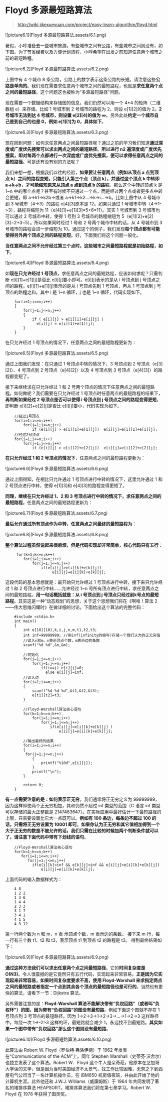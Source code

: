 # Floyd 多源最短路算法

> http://wiki.jikexueyuan.com/project/easy-learn-algorithm/floyd.html

![picture6.1](Floyd 多源最短路算法.assets/6.1.png)

暑假，小哼准备去一些城市旅游。有些城市之间有公路，有些城市之间则没有，如下图。为了节省经费以及方便计划旅程，小哼希望在出发之前知道任意两个城市之前的最短路程。

![picture6.2](Floyd 多源最短路算法.assets/6.2.png)

上图中有 4 个城市 8 条公路，公路上的数字表示这条公路的长短。请注意这些**公路是单向的**。我们现在需要求任意两个城市之间的最短路程，也就是**求任意两个点之间的最短路径**。这个问题这也被称为“多源最短路径”问题。

现在需要一个数据结构来存储图的信息，我们仍然可以用一个 4*4 的矩阵（二维数组 e）来存储。比如 1 号城市到 2 号城市的路程为 2，则设 e[1][2]的值为 2。**2 号城市无法到达 4 号城市，则设置 e[2][4]的值为 ∞**。另外此处**约定一个城市自己是到自己的也是 0，例如 e[1][1]为 0，具体如下**。

![picture6.3](Floyd 多源最短路算法.assets/6.3.png)

现在回到问题：如何求任意两点之间最短路径呢？通过之前的学习我们知道**通过深度或广度优先搜索可以求出两点之间的最短路径**。**所以进行 n2 遍深度或广度优先搜索，即对每两个点都进行一次深度或广度优先搜索，便可以求得任意两点之间的最短路径**。可是还有没有别的方法呢？

我们来想一想，根据我们以往的经验，**如果要让任意两点（例如从顶点 a 点到顶点 b）之间的路程变短，只能引入第三个点（顶点 k），并通过这个顶点 k 中转即 a->k->b，才可能缩短原来从顶点 a 点到顶点 b 的路程**。那么这个中转的顶点 k 是 1~n 中的哪个点呢？甚至有时候不只通过一个点，而是经过两个点或者更多点中转会更短，即 a->k1->k2b->或者 a->k1->k2…->k->i…->b。比如上图中从 4 号城市到 3 号城市（4->3）的路程 e[4][3]原本是 12。如果只通过 1 号城市中转（4->1->3），路程将缩短为 11（e[4][1]+e[1][3]=5+6=11）。其实 1 号城市到 3 号城市也可以通过 2 号城市中转，使得 1 号到 3 号城市的路程缩短为 5（e[1][2]+e[2][3]=2+3=5）。所以如果同时经过 1 号和 2 号两个城市中转的话，从 4 号城市到 3 号城市的路程会进一步缩短为 10。通过这个的例子，我们发现**每个顶点都有可能使得另外两个顶点之间的路程变短**。好，下面我们将这个问题一般化。

**当任意两点之间不允许经过第三个点时，这些城市之间最短路程就是初始路程，如下**。

![picture6.4](Floyd 多源最短路算法.assets/6.4.png)

如**现在只允许经过 1 号顶点**，求任意两点之间的最短路程，应该如何求呢？只需判断 e[i][1]+e[1][j]是否比 e[i][j]要小即可。e[i][j]表示的是从 i 号顶点到 j 号顶点之间的路程。e[i][1]+e[1][j]表示的是从 i 号顶点先到 1 号顶点，再从 1 号顶点到 j 号顶点的路程之和。其中 i 是 1~n 循环，j 也是 1~n 循环，代码实现如下。

```
    for(i=1;i<=n;i++)
    {
        for(j=1;j<=n;j++)
        {
            if ( e[i][j] > e[i][1]+e[1][j] )
              e[i][j] = e[i][1]+e[1][j];
        }
    }
```

在只允许经过 1 号顶点的情况下，任意两点之间的最短路程更新为：

![picture6.5](Floyd 多源最短路算法.assets/6.5.png)

通过上图我们发现：在只通过 1 号顶点中转的情况下，3 号顶点到 2 号顶点（e[3][2]）、4 号顶点到 2 号顶点（e[4][2]）以及 4 号顶点到 3 号顶点（e[4][3]）的路程都变短了。

接下来继续求在只允许经过 1 和 2 号两个顶点的情况下任意两点之间的最短路程。如何做呢？我们需要在只允许经过 1 号顶点时任意两点的最短路程的结果下，**再判断如果经过 2 号顶点是否可以使得 i 号顶点到 j 号顶点之间的路程变得更短**。即判断 e[i][2]+e[2][j]是否比 e[i][j]要小，代码实现为如下。

```
    //经过1号顶点
    for(i=1;i<=n;i++)
        for(j=1;j<=n;j++)
            if (e[i][j] > e[i][1]+e[1][j])  e[i][j]=e[i][1]+e[1][j];
    //经过2号顶点
    for(i=1;i<=n;i++)
        for(j=1;j<=n;j++)
            if (e[i][j] > e[i][2]+e[2][j])  e[i][j]=e[i][2]+e[2][j];
```

**在只允许经过 1 和 2 号顶点的情况下**，任意两点之间的最短路程更新为：

![picture6.6](Floyd 多源最短路算法.assets/6.6.png)

通过上图得知，在相比只允许通过 1 号顶点进行中转的情况下，这里允许通过 1 和 2 号顶点进行中转，使得 e[1][3]和 e[4][3]的路程变得更短了。

**同理，继续在只允许经过 1、2 和 3 号顶点进行中转的情况下，求任意两点之间的最短路程**。任意两点之间的最短路程更新为：

![picture6.7](Floyd 多源最短路算法.assets/6.7.png)

**最后允许通过所有顶点作为中转，任意两点之间最终的最短路程为**：

![picture6.8](Floyd 多源最短路算法.assets/6.8.png)

**整个算法过程虽然说起来很麻烦，但是代码实现却非常简单，核心代码只有五行**：

```
     for(k=1;k<=n;k++)
        for(i=1;i<=n;i++)
            for(j=1;j<=n;j++)
                if(e[i][j]>e[i][k]+e[k][j])
                     e[i][j]=e[i][k]+e[k][j];
```

这段代码的基本思想就是：最开始只允许经过 1 号顶点进行中转，接下来只允许经过 1 和 2 号顶点进行中转……允许经过 1~n 号所有顶点进行中转，求任意两点之间的最短路程。**用一句话概括就是：从 i 号顶点到 j 号顶点只经过前k号点的最短路程**。其实这是一种“动态规划”的思想，关于这个思想我们将在《啊哈！算法 2——伟大思维闪耀时》在做详细的讨论。下面给出这个算法的完整代码：

```
    #include <stdio.h>
    int main()
    {
        int e[10][10],k,i,j,n,m,t1,t2,t3;
        int inf=99999999; //用inf(infinity的缩写)存储一个我们认为的正无穷值
        //读入n和m，n表示顶点个数，m表示边的条数
        scanf("%d %d",&n,&m);

        //初始化
        for(i=1;i<=n;i++)
            for(j=1;j<=n;j++)
                if(i==j) e[i][j]=0;
                  else e[i][j]=inf;
        //读入边
        for(i=1;i<=m;i++)
        {
            scanf("%d %d %d",&t1,&t2,&t3);
            e[t1][t2]=t3;
        }

        //Floyd-Warshall算法核心语句
        for(k=1;k<=n;k++)
            for(i=1;i<=n;i++)
                for(j=1;j<=n;j++)
                    if(e[i][j]>e[i][k]+e[k][j] )
                        e[i][j]=e[i][k]+e[k][j];

        //输出最终的结果
        for(i=1;i<=n;i++)
        {
         for(j=1;j<=n;j++)
            {
                printf("%10d",e[i][j]);
            }
            printf("\n");
        }

        return 0;
    }
```

**有一点需要注意的是：如何表示正无穷**。我们通常将正无穷定义为 99999999，因为这样即使两个正无穷相加，其和仍然不超过 int 类型的范围（C 语言 int 类型可以存储的最大正整数是 2147483647）。在实际应用中最好估计一下最短路径的上限，只需要设置比它大一点既可以。**例如有 100 条边，每条边不超过 100 的话，只需将正无穷设置为 10001 即可**。**如果你认为正无穷和其它值相加得到一个大于正无穷的数是不被允许的话，我们只需在比较的时候加两个判断条件就可以了，请注意下面代码中带有下划线的语句**。

```
    //Floyd-Warshall算法核心语句
    for(k=1;k<=n;k++)
       for(i=1;i<=n;i++)
          for(j=1;j<=n;j++)
            if(e[i][k]<inf && e[k][j]<inf && e[i][j]>e[i][k]+e[k][j])
                e[i][j]=e[i][k]+e[k][j];
```

上面代码的输入数据样式为：

```
    4 8
    1 2 2
    1 3 6
    1 4 4
    2 3 3
    3 1 7
    3 4 1
    4 1 5
    4 3 12
```

第一行两个数为 n 和 m，n 表 示顶点个数，m 表示边的条数。
接下来 m 行，每一行有三个数 t1、t2 和 t3，表示顶点 t1 到顶点 t2 的路程是 t3。
得到最终结果如下：

![picture6.9](Floyd 多源最短路算法.assets/6.9.png)

**通过这种方法我们可以求出任意两个点之间最短路径**。它的**时间复杂度是 O(N3)**。令人很震撼的是它竟然只有五行代码，实现起来非常容易。**正是因为它实现起来非常容易，如果时间复杂度要求不高，使用 Floyd-Warshall 来求指定两点之间的最短路或者指定一个点到其余各个顶点的最短路径也是可行的**。当然也有更快的算法，请看下一节：Dijkstra 算法。

另外需要注意的是：**Floyd-Warshall 算法不能解决带有“负权回路”（或者叫“负权环”）的图，因为带有“负权回路”的图没有最短路**。例如下面这个图就不存在 1 号顶点到 3 号顶点的最短路径。因为 1->2->3->1->2->3->…->1->2->3 这样路径中，每绕一次 1->-2>3 这样的环，最短路就会减少 1，永远找不到最短路。**其实如果一个图中带有“负权回路”那么这个图则没有最短路**。

![picture6.10](Floyd 多源最短路算法.assets/6.10.png)

此算法由 Robert W. Floyd（罗伯特·弗洛伊德）于 1962 年发表在“Communications of the ACM”上。同年 Stephen Warshall（史蒂芬·沃舍尔）也独立发表了这个算法。Robert W．Floyd 这个牛人是朵奇葩，他原本在芝加哥大学读的文学，但是因为当时美国经济不太景气，找工作比较困难，无奈之下到西屋电气公司当了一名计算机操作员，在 IBM650 机房值夜班，并由此开始了他的计算机生涯。此外他还和 J.W.J. Williams（威廉姆斯）于 1964 年共同发明了著名的堆排序算法 HEAPSORT。堆排序算法我们将在第七章学习。Robert W．Floyd 在 1978 年获得了图灵奖。